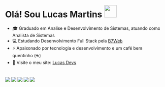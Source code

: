 <h1> Olá! Sou Lucas Martins <img src="https://media.giphy.com/media/hvRJCLFzcasrR4ia7z/giphy.gif" width="40px"></h1>


- 🎓 Graduado em Analise e Desenvolvimento de Sistemas, atuando como Analista de Sistemas
- 💻 Estudando Desenvolvimento Full Stack pela <a href="https://b7web.com.br/">B7Web</a>
- ⚡ Apaixonado por tecnologia e desenvolvimento e um café bem quentinho (☕️)
- 🧐 Visite o meu site: <a href="https://lucasdevs.com/"> Lucas Devs </a>

#
<a href="https://www.linkedin.com/in/lucas-martins-065008b4/" target="_blank"><img src="https://img.shields.io/badge/-LinkedIn-%230077B5?style=for-the-badge&logo=linkedin&logoColor=white" target="_blank"></a>
<a href="https://api.whatsapp.com/send?phone=5519998284188" target="_blank"><img src="https://img.shields.io/badge/WhatsApp-25D366?style=for-the-badge&logo=whatsapp&logoColor=white"></a>
<a href="https://t.me/LucasMZta" target="_blank"><img src="https://img.shields.io/badge/Telegram-2CA5E0?style=for-the-badge&logo=telegram&logoColor=white"></a>
<a href="mailto:contato@lucasdevs.com" target="_blank"><img src="https://img.shields.io/badge/Gmail-D14836?style=for-the-badge&logo=gmail&logoColor=white"></a>
<a href="https://www.instagram.com/lucasm_artins/" target="_blank"><img src="https://img.shields.io/badge/-Instagram-%23E4405F?style=for-the-badge&logo=instagram&logoColor=white" target="_blank"></a>


<!--
**LucasMZta/LucasMZta** is a ✨ _special_ ✨ repository because its `README.md` (this file) appears on your GitHub profile.

Here are some ideas to get you started:

- 🔭 I’m currently working on ...
- 🌱 I’m currently learning ...
- 👯 I’m looking to collaborate on ...
- 🤔 I’m looking for help with ...
- 💬 Ask me about ...
- 📫 How to reach me: ...
- 😄 Pronouns: ...
- ⚡ Fun fact: ...
-->
